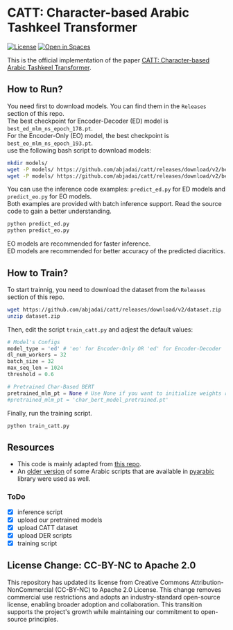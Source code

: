 # CATT: Character-based Arabic Tashkeel Transformer
[![License](https://img.shields.io/badge/License-Apache_2.0-blue.svg)](https://opensource.org/licenses/Apache-2.0) [![Open in Spaces](https://huggingface.co/datasets/huggingface/badges/resolve/main/open-in-hf-spaces-sm.svg)](https://huggingface.co/spaces/MohamedRashad/arabic-auto-tashkeel)

This is the official implementation of the paper [CATT: Character-based Arabic Tashkeel Transformer](https://arxiv.org/abs/2407.03236).

## How to Run?
You need first to download models. You can find them in the `Releases` section of this repo.\
The best checkpoint for Encoder-Decoder (ED) model is `best_ed_mlm_ns_epoch_178.pt`.\
For the Encoder-Only (EO) model, the best checkpoint is `best_eo_mlm_ns_epoch_193.pt`.\
use the following bash script to download models:
```bash
mkdir models/
wget -P models/ https://github.com/abjadai/catt/releases/download/v2/best_ed_mlm_ns_epoch_178.pt
wget -P models/ https://github.com/abjadai/catt/releases/download/v2/best_eo_mlm_ns_epoch_193.pt
```
You can use the inference code examples: `predict_ed.py` for ED models and `predict_eo.py` for EO models.\
Both examples are provided with batch inference support. Read the source code to gain a better understanding.
```bash
python predict_ed.py
python predict_eo.py
```
EO models are recommended for faster inference.\
ED models are recommended for better accuracy of the predicted diacritics.

## How to Train?
To start trainnig, you need to download the dataset from the `Releases` section of this repo.
```bash
wget https://github.com/abjadai/catt/releases/download/v2/dataset.zip
unzip dataset.zip
```
Then, edit the script `train_catt.py` and adjest the default values:
```python
# Model's Configs
model_type = 'ed' # 'eo' for Encoder-Only OR 'ed' for Encoder-Decoder
dl_num_workers = 32
batch_size = 32
max_seq_len = 1024
threshold = 0.6

# Pretrained Char-Based BERT
pretrained_mlm_pt = None # Use None if you want to initialize weights randomly OR the path to the char-based BERT
#pretrained_mlm_pt = 'char_bert_model_pretrained.pt'
```
Finally, run the training script.
```bash
python train_catt.py
```

## Resources
- This code is mainly adapted from [this repo](https://github.com/hyunwoongko/transformer).
- An [older version](https://github.com/MTG/ArabicTransliterator/blob/master/qalsadi/libqutrub/arabic_const.py) of some Arabic scripts that are available in [pyarabic](https://github.com/linuxscout/pyarabic/blob/master/pyarabic/araby_const.py) library were used as well.

### ToDo
- [x] inference script
- [x] upload our pretrained models
- [x] upload CATT dataset
- [x] upload DER scripts
- [x] training script

## License Change: CC-BY-NC to Apache 2.0
This repository has updated its license from Creative Commons Attribution-NonCommercial (CC-BY-NC) to Apache 2.0 License.
This change removes commercial use restrictions and adopts an industry-standard open-source license, enabling broader adoption and collaboration.
This transition supports the project's growth while maintaining our commitment to open-source principles.
